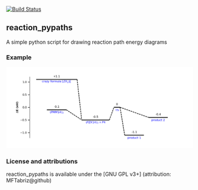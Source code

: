 [![Build Status](https://travis-ci.com/MFTabriz/reaction_pypaths.svg?branch=master)](https://travis-ci.com/MFTabriz/reaction_pypaths)

## reaction_pypaths
A simple python script for drawing reaction path energy diagrams

### Example
![Sample diagram](https://github.com/MFTabriz/reaction_pypaths/raw/master/output.png)

### License and attributions
reaction_pypaths is available under the [GNU GPL v3+] (attribution: MFTabriz@github)
